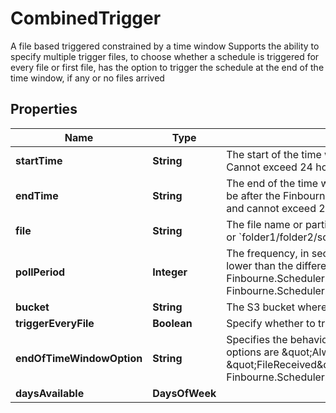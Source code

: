 

# CombinedTrigger

A file based triggered constrained by a time window  Supports the ability to specify multiple trigger files,  to choose whether a schedule is triggered for every file or first file,  has the option to trigger the schedule at the end of the time window, if any or no files arrived

## Properties

Name | Type | Description | Notes
------------ | ------------- | ------------- | -------------
**startTime** | **String** | The start of the time window when a file can arrive to trigger the schedule  Cannot exceed 24 hours | 
**endTime** | **String** | The end of the time window when a file can arrive to trigger the schedule  Must be after the Finbourne.Scheduler.WebApi.Dtos.CombinedTrigger.StartTime and cannot exceed 24 hours | 
**file** | **String** | The file name or partial path of the file that will trigger the job  E.G: &#x60;fileName&#x60; or &#x60;folder1/folder2/someFileName&#x60; | 
**pollPeriod** | **Integer** | The frequency, in seconds, at which to poll the S3 bucket for the file.  Must be lower than the difference in seconds between Finbourne.Scheduler.WebApi.Dtos.CombinedTrigger.EndTime and Finbourne.Scheduler.WebApi.Dtos.CombinedTrigger.StartTime  Defaults to 5. |  [optional]
**bucket** | **String** | The S3 bucket where to watch for the trigger file | 
**triggerEveryFile** | **Boolean** | Specify whether to trigger every time the file is updated |  [optional]
**endOfTimeWindowOption** | **String** | Specifies the behaviour of the trigger when the time window ends  Available options are \&quot;Always\&quot;, \&quot;NoFile\&quot;, \&quot;FileReceived\&quot;, \&quot;Never\&quot;  Finbourne.Scheduler.WebApi.Dtos.CombinedTrigger.EndOfTimeWindowOption | 
**daysAvailable** | **DaysOfWeek** |  | 



